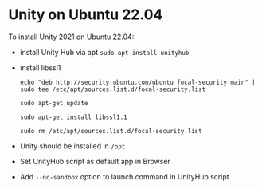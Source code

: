 # Unity on Ubuntu 22.04

To install Unity 2021 on Ubuntu 22.04:
- install Unity Hub via apt `sudo apt install unityhub`
- install libssl1

  `echo "deb http://security.ubuntu.com/ubuntu focal-security main" | sudo tee /etc/apt/sources.list.d/focal-security.list`

  `sudo apt-get update`

  `sudo apt-get install libssl1.1`

  `sudo rm /etc/apt/sources.list.d/focal-security.list`

- Unity should be installed in `/opt`
- Set UnityHub script as default app in Browser 
- Add `--no-sandbox` option to launch command in UnityHub script